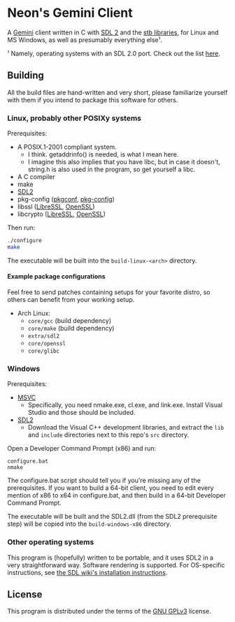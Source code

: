 # **Ne**on's Ge**mini** Client

A [Gemini](https://gemini.circumlunar.space/) client written in C with
[SDL 2](https://libsdl.org/) and the [stb
libraries](https://github.com/nothings/stb), for Linux and MS Windows,
as well as presumably everything else¹.

¹ Namely, operating systems with an SDL 2.0 port. Check out the list
[here](https://wiki.libsdl.org/Installation#Supported_platforms).

## Building

All the build files are hand-written and very short, please
familiarize yourself with them if you intend to package this software
for others.

### Linux, probably other POSIXy systems

Prerequisites:

- A POSIX.1-2001 compliant system.
  - I think. getaddrinfo() is needed, is what I mean here.
  - I imagine this also implies that you have libc, but in case it
    doesn't, string.h is also used in the program, so get yourself a
    libc.
- A C compiler
- make
- [SDL2](https://wiki.libsdl.org/Installation#Linux.2FUnix)
- pkg-config ([pkgconf](http://pkgconf.org/),
  [pkg-config](https://www.freedesktop.org/wiki/Software/pkg-config/))
- libssl ([LibreSSL](https://www.libressl.org/),
  [OpenSSL](https://www.openssl.org/))
- libcrypto ([LibreSSL](https://www.libressl.org/),
  [OpenSSL](https://www.openssl.org/))

Then run:

```sh
./configure
make
```

The executable will be built into the `build-linux-<arch>` directory.

#### Example package configurations

Feel free to send patches containing setups for your favorite distro,
so others can benefit from your working setup.

- Arch Linux:
  - `core/gcc` (build dependency)
  - `core/make` (build dependency)
  - `extra/sdl2`
  - `core/openssl`
  - `core/glibc`

### Windows

Prerequisites:

- [MSVC](https://visualstudio.microsoft.com/)
  - Specifically, you need nmake.exe, cl.exe, and link.exe. Install
    Visual Studio and those should be included.
- [SDL2](https://libsdl.org/download-2.0.php)
  - Download the Visual C++ development libraries, and extract the
    `lib` and `include` directories next to this repo's `src`
    directory.

Open a Developer Command Prompt (x86) and run:

```
configure.bat
nmake
```

The configure.bat script should tell you if you're missing any of the
prerequisites. If you want to build a 64-bit client, you need to edit
every mention of x86 to x64 in configure.bat, and then build in a
64-bit Developer Command Prompt.

The executable will be built and the SDL2.dll (from the SDL2
prerequisite step) will be copied into the `build-windows-x86`
directory.

### Other operating systems

This program is (hopefully) written to be portable, and it uses SDL2
in a very straightforward way. Software rendering is supported. For
OS-specific instructions, see [the SDL wiki's installation
instructions](https://wiki.libsdl.org/Installation#Supported_platforms).

## License

This program is distributed under the terms of the [GNU
GPLv3](LICENSE.md) license.
